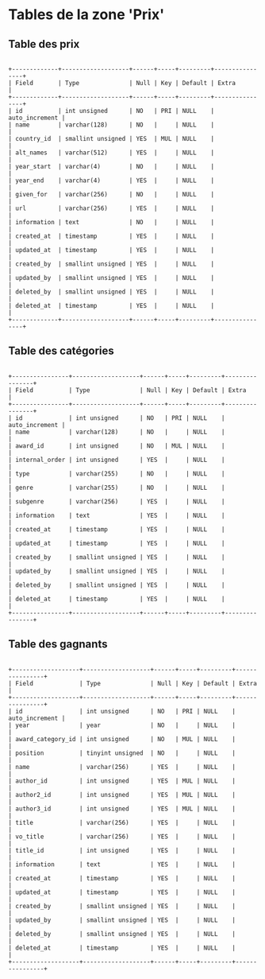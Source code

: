 
# Tables de la zone 'Prix'

## Table des prix

<code>
+-------------+-------------------+------+-----+---------+----------------+
| Field       | Type              | Null | Key | Default | Extra          |
+-------------+-------------------+------+-----+---------+----------------+
| id          | int unsigned      | NO   | PRI | NULL    | auto_increment |
| name        | varchar(128)      | NO   |     | NULL    |                |
| country_id  | smallint unsigned | YES  | MUL | NULL    |                |
| alt_names   | varchar(512)      | YES  |     | NULL    |                |
| year_start  | varchar(4)        | NO   |     | NULL    |                |
| year_end    | varchar(4)        | YES  |     | NULL    |                |
| given_for   | varchar(256)      | NO   |     | NULL    |                |
| url         | varchar(256)      | YES  |     | NULL    |                |
| information | text              | NO   |     | NULL    |                |
| created_at  | timestamp         | YES  |     | NULL    |                |
| updated_at  | timestamp         | YES  |     | NULL    |                |
| created_by  | smallint unsigned | YES  |     | NULL    |                |
| updated_by  | smallint unsigned | YES  |     | NULL    |                |
| deleted_by  | smallint unsigned | YES  |     | NULL    |                |
| deleted_at  | timestamp         | YES  |     | NULL    |                |
+-------------+-------------------+------+-----+---------+----------------+
</code>

## Table des catégories

<code>
+----------------+-------------------+------+-----+---------+----------------+
| Field          | Type              | Null | Key | Default | Extra          |
+----------------+-------------------+------+-----+---------+----------------+
| id             | int unsigned      | NO   | PRI | NULL    | auto_increment |
| name           | varchar(128)      | NO   |     | NULL    |                |
| award_id       | int unsigned      | NO   | MUL | NULL    |                |
| internal_order | int unsigned      | YES  |     | NULL    |                |
| type           | varchar(255)      | NO   |     | NULL    |                |
| genre          | varchar(255)      | NO   |     | NULL    |                |
| subgenre       | varchar(256)      | YES  |     | NULL    |                |
| information    | text              | YES  |     | NULL    |                |
| created_at     | timestamp         | YES  |     | NULL    |                |
| updated_at     | timestamp         | YES  |     | NULL    |                |
| created_by     | smallint unsigned | YES  |     | NULL    |                |
| updated_by     | smallint unsigned | YES  |     | NULL    |                |
| deleted_by     | smallint unsigned | YES  |     | NULL    |                |
| deleted_at     | timestamp         | YES  |     | NULL    |                |
+----------------+-------------------+------+-----+---------+----------------+
</code>

## Table des gagnants

<code>
+-------------------+-------------------+------+-----+---------+----------------+
| Field             | Type              | Null | Key | Default | Extra          |
+-------------------+-------------------+------+-----+---------+----------------+
| id                | int unsigned      | NO   | PRI | NULL    | auto_increment |
| year              | year              | NO   |     | NULL    |                |
| award_category_id | int unsigned      | NO   | MUL | NULL    |                |
| position          | tinyint unsigned  | NO   |     | NULL    |                |
| name              | varchar(256)      | YES  |     | NULL    |                |
| author_id         | int unsigned      | YES  | MUL | NULL    |                |
| author2_id        | int unsigned      | YES  | MUL | NULL    |                |
| author3_id        | int unsigned      | YES  | MUL | NULL    |                |
| title             | varchar(256)      | YES  |     | NULL    |                |
| vo_title          | varchar(256)      | YES  |     | NULL    |                |
| title_id          | int unsigned      | YES  |     | NULL    |                |
| information       | text              | YES  |     | NULL    |                |
| created_at        | timestamp         | YES  |     | NULL    |                |
| updated_at        | timestamp         | YES  |     | NULL    |                |
| created_by        | smallint unsigned | YES  |     | NULL    |                |
| updated_by        | smallint unsigned | YES  |     | NULL    |                |
| deleted_by        | smallint unsigned | YES  |     | NULL    |                |
| deleted_at        | timestamp         | YES  |     | NULL    |                |
+-------------------+-------------------+------+-----+---------+----------------+
</code>

